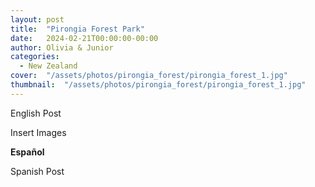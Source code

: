 ```yaml
---
layout: post
title:  "Pirongia Forest Park"
date:   2024-02-21T00:00:00-00:00
author: Olivia & Junior
categories:
  - New Zealand
cover:  "/assets/photos/pirongia_forest/pirongia_forest_1.jpg"
thumbnail:  "/assets/photos/pirongia_forest/pirongia_forest_1.jpg"
---
```


English Post

Insert Images

__Español__

Spanish Post
